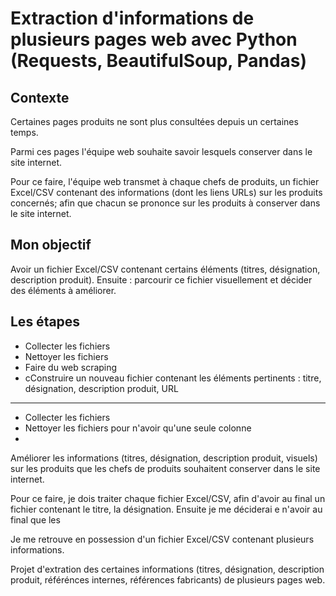# Extraction d'informations de plusieurs pages web avec Python (Requests, BeautifulSoup, Pandas)

## Contexte
Certaines pages produits ne sont plus consultées depuis un certaines temps.

Parmi ces pages l'équipe web souhaite savoir lesquels conserver dans le site internet.

Pour ce faire, l'équipe web transmet à chaque chefs de produits, un fichier Excel/CSV contenant des informations (dont les liens URLs) sur les produits concernés; 
afin que chacun se prononce sur les produits à conserver dans le site internet.

## Mon objectif
Avoir un fichier Excel/CSV contenant certains éléments (titres, désignation, description produit).
Ensuite : parcourir ce fichier visuellement et décider des éléments à améliorer.

## Les étapes
- Collecter les fichiers
- Nettoyer les fichiers
- Faire du web scraping
- cConstruire un nouveau fichier contenant les éléments pertinents : titre, désignation, description produit, URL

---------------------------------------------------------------------------------------------------------------------------------------------------------------------
- Collecter les fichiers
- Nettoyer les fichiers pour n'avoir qu'une seule colonne
- 


Améliorer les informations (titres, désignation, description produit, visuels) sur les produits que les chefs de produits souhaitent conserver dans le site internet.

Pour ce faire, je dois traiter chaque fichier Excel/CSV, afin d'avoir au final un fichier contenant le titre, la désignation. Ensuite je me déciderai e n'avoir au final que les 


Je me retrouve en possession d'un fichier Excel/CSV contenant plusieurs informations. 

Projet d'extration des certaines informations (titres, désignation, description produit, référénces internes, références fabricants) de plusieurs pages web. 

